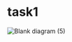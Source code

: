 # task1
![Blank diagram (5)](https://github.com/user-attachments/assets/62eee305-9389-46e4-b555-96e9bcd4e588)
